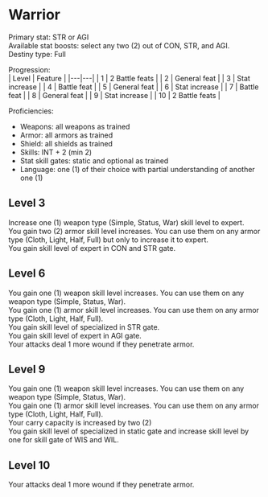 # Warrior

Primary stat: STR or AGI  
Available stat boosts: select any two (2) out of  CON, STR, and AGI.  
Destiny type: Full  

Progression:  
| Level | Feature |
|---|---|
| 1 | 2 Battle feats |
| 2 | General feat |
| 3 | Stat increase |
| 4 | Battle feat |
| 5 | General feat |
| 6 | Stat increase |
| 7 | Battle feat |
| 8 | General feat |
| 9 | Stat increase |
| 10 | 2 Battle feats |

Proficiencies:  
- Weapons: all weapons as trained
- Armor: all armors as trained
- Shield: all shields as trained
- Skills: INT + 2 (min 2)
- Stat skill gates: static and optional as trained
- Language: one (1) of their choice with partial understanding of another one (1)

## Level 3

Increase one (1) weapon type (Simple, Status, War) skill level to expert.  
You gain two (2) armor skill level increases. You can use them on any armor type (Cloth, Light, Half, Full) but only to increase it to expert.  
You gain skill level of expert in CON and STR gate.
## Level 6

You gain one (1) weapon skill level increases. You can use them on any weapon type (Simple, Status, War).  
You gain one (1) armor skill level increases. You can use them on any armor type (Cloth, Light, Half, Full).  
You gain skill level of specialized in STR gate.  
You gain skill level of expert in AGI gate.  
Your attacks deal 1 more wound if they penetrate armor.

## Level 9

You gain one (1) weapon skill level increases. You can use them on any weapon type (Simple, Status, War).  
You gain one (1) armor skill level increases. You can use them on any armor type (Cloth, Light, Half, Full).  
Your carry capacity is increased by two (2)  
You gain skill level of specialized in static gate and increase skill level by one for skill gate of WIS and WIL.  

## Level 10

Your attacks deal 1 more wound if they penetrate armor.